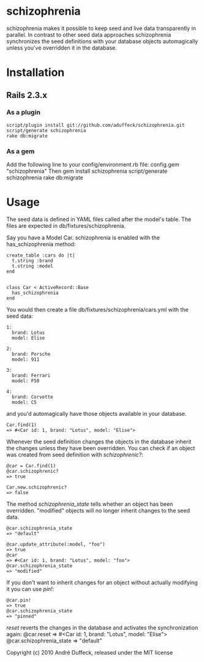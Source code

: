 # schizophrenia

schizophrenia makes it possible to keep seed and live data transparently in parallel. In contrast to other seed
data approaches schizophrenia synchronizes the seed definitions with your database objects automagically unless you've
overridden it in the database.

# Installation

## Rails 2.3.x
### As a plugin
    script/plugin install git://github.com/aduffeck/schizophrenia.git
    script/generate schizophrenia
    rake db:migrate

### As a gem
Add the following line to your config/environment.rb file:
    config.gem "schizophrenia"
Then
    gem install schizophrenia
    script/generate schizophrenia
    rake db:migrate

# Usage

The seed data is defined in YAML files called after the model's table. The files are expected in db/fixtures/schizophrenia.

Say you have a Model Car. schizophrenia is enabled with the has_schizophrenia method:

    create_table :cars do |t|
      t.string :brand
      t.string :model
    end


    class Car < ActiveRecord::Base
      has_schizophrenia
    end

You would then create a file db/fixtures/schizophrenia/cars.yml with the seed data:

    1:
      brand: Lotus
      model: Elise

    2:
      brand: Porsche
      model: 911

    3:
      brand: Ferrari
      model: F50

    4:
      brand: Corvette
      model: C5

and you'd automagically have those objects available in your database.

    Car.find(1)
    => #<Car id: 1, brand: "Lotus", model: "Elise">

Whenever the seed definition changes the objects in the database inherit the changes unless they have been overridden.
You can check if an object was created from seed definition with *schizophrenic?*:

    @car = Car.find(1)
    @car.schizophrenic?
    => true

    Car.new.schizophrenic?
    => false

The method *schizophrenia_state* tells whether an object has been overridden. "modified" objects will no longer inherit
changes to the seed data.

    @car.schizophrenia_state
    => "default"

    @car.update_attribute(:model, "foo")
    => true
    @car
    => #<Car id: 1, brand: "Lotus", model: "foo">
    @car.schizophrenia_state
    => "modified"

If you don't want to inherit changes for an object without actually modifying it you can use *pin!*:

    @car.pin!
    => true
    @car.schizophrenia_state
    => "pinned"


*reset* reverts the changes in the database and activates the synchronization again:
    @car.reset
    => #<Car id: 1, brand: "Lotus", model: "Elise">
    @car.schizophrenia_state
    => "default"


Copyright (c) 2010 André Duffeck, released under the MIT license
